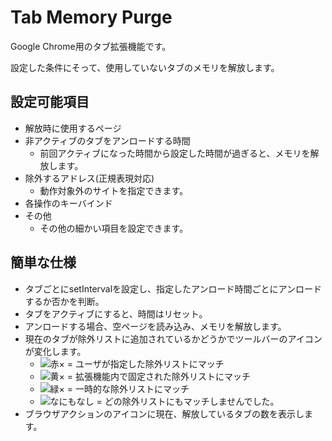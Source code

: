 # Tab Memory Purge
Google Chrome用のタブ拡張機能です。  

設定した条件にそって、使用していないタブのメモリを解放します。  

## 設定可能項目
- 解放時に使用するページ
- 非アクティブのタブをアンロードする時間
    - 前回アクティブになった時間から設定した時間が過ぎると、メモリを解放します。
- 除外するアドレス(正規表現対応)
    - 動作対象外のサイトを指定できます。
- 各操作のキーバインド
- その他
    - その他の細かい項目を設定できます。
    
## 簡単な仕様
- タブごとにsetIntervalを設定し、指定したアンロード時間ごとにアンロードするか否かを判断。
- タブをアクティブにすると、時間はリセット。
- アンロードする場合、空ページを読み込み、メモリを解放します。
- 現在のタブが除外リストに追加されているかどうかでツールバーのアイコンが変化します。
    - ![赤×](https://raw.githubusercontent.com/electron226/Tab-Memory-Purge/master/icon/icon_019_use_exclude.png) = ユーザが指定した除外リストにマッチ
    - ![黄×](https://raw.githubusercontent.com/electron226/Tab-Memory-Purge/master/icon/icon_019_extension_exclude.png) = 拡張機能内で固定された除外リストにマッチ
    - ![緑×](https://raw.githubusercontent.com/electron226/Tab-Memory-Purge/master/icon/icon_019_temp_exclude.png) = 一時的な除外リストにマッチ
    - ![なにもなし](https://raw.githubusercontent.com/electron226/Tab-Memory-Purge/master/icon/icon_019.png) = どの除外リストにもマッチしませんでした。
- ブラウザアクションのアイコンに現在、解放しているタブの数を表示します。
